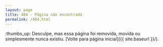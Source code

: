 ```yaml
---
layout: page
title: 404 - Página não encontrada
permalink: /404.html
---
```

:thumbs_up:
Desculpe, mas essa página foi removida, movida ou simplesmente nunca existiu. [Volte para página inicial]({{ site.baseurl }}/).
